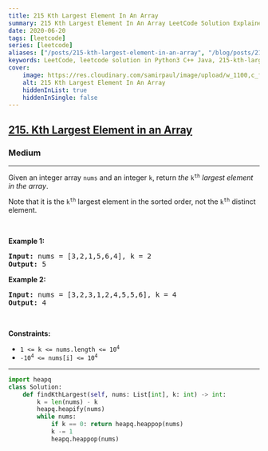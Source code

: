 ```yaml
---
title: 215 Kth Largest Element In An Array
summary: 215 Kth Largest Element In An Array LeetCode Solution Explained
date: 2020-06-20
tags: [leetcode]
series: [leetcode]
aliases: ["/posts/215-kth-largest-element-in-an-array", "/blog/posts/215-kth-largest-element-in-an-array", "/215-kth-largest-element-in-an-array"]
keywords: LeetCode, leetcode solution in Python3 C++ Java, 215-kth-largest-element-in-an-array solution
cover:
    image: https://res.cloudinary.com/samirpaul/image/upload/w_1100,c_fit,co_rgb:FFFFFF,l_text:Arial_70_bold:215 Kth Largest Element In An Array/problem-solving.webp
    alt: 215 Kth Largest Element In An Array
    hiddenInList: true
    hiddenInSingle: false
---
```



<h2><a href="https://leetcode.com/problems/kth-largest-element-in-an-array/">215. Kth Largest Element in an Array</a></h2><h3>Medium</h3><hr><div><p>Given an integer array <code>nums</code> and an integer <code>k</code>, return <em>the</em> <code>k<sup>th</sup></code> <em>largest element in the array</em>.</p>

<p>Note that it is the <code>k<sup>th</sup></code> largest element in the sorted order, not the <code>k<sup>th</sup></code> distinct element.</p>

<p>&nbsp;</p>
<p><strong>Example 1:</strong></p>
<pre><strong>Input:</strong> nums = [3,2,1,5,6,4], k = 2
<strong>Output:</strong> 5
</pre><p><strong>Example 2:</strong></p>
<pre><strong>Input:</strong> nums = [3,2,3,1,2,4,5,5,6], k = 4
<strong>Output:</strong> 4
</pre>
<p>&nbsp;</p>
<p><strong>Constraints:</strong></p>

<ul>
	<li><code>1 &lt;= k &lt;= nums.length &lt;= 10<sup>4</sup></code></li>
	<li><code>-10<sup>4</sup> &lt;= nums[i] &lt;= 10<sup>4</sup></code></li>
</ul>
</div>

---




```python
import heapq
class Solution:
    def findKthLargest(self, nums: List[int], k: int) -> int:
        k = len(nums) - k
        heapq.heapify(nums)
        while nums:
            if k == 0: return heapq.heappop(nums)
            k -= 1
            heapq.heappop(nums)
```
